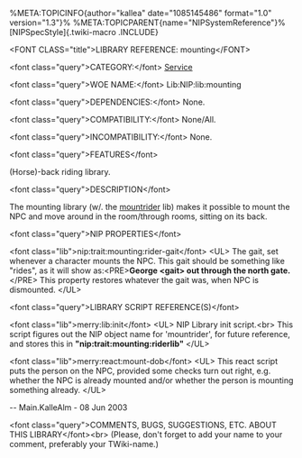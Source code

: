 %META:TOPICINFO{author=\"kallea\" date=\"1085145486\" format=\"1.0\"
version=\"1.3\"}% %META:TOPICPARENT{name=\"NIPSystemReference\"}%
[NIPSpecStyle]{.twiki-macro .INCLUDE}

\<FONT CLASS=\"title\"\>LIBRARY REFERENCE: mounting\</FONT\>

\<font class=\"query\"\>CATEGORY:\</font\> [Service](NIPCategoryService)

\<font class=\"query\"\>WOE NAME:\</font\> Lib:NIP:lib:mounting

\<font class=\"query\"\>DEPENDENCIES:\</font\> None.

\<font class=\"query\"\>COMPATIBILITY:\</font\> None/All.

\<font class=\"query\"\>INCOMPATIBILITY:\</font\> None.

\<font class=\"query\"\>FEATURES\</font\>

(Horse)-back riding library.

\<font class=\"query\"\>DESCRIPTION\</font\>

The mounting library (w/. the [mountrider](NIPLibRefMountrider) lib)
makes it possible to mount the NPC and move around in the room/through
rooms, sitting on its back.

\<font class=\"query\"\>NIP PROPERTIES\</font\>

\<font class=\"lib\"\>nip:trait:mounting:rider-gait\</font\> \<UL\> The
gait, set whenever a character mounts the NPC. This gait should be
something like \"rides\", as it will show as:\<PRE\>**George \<gait\>
out through the north gate.**\</PRE\> This property restores whatever
the gait was, when NPC is dismounted. \</UL\>

\<font class=\"query\"\>LIBRARY SCRIPT REFERENCE(S)\</font\>

\<font class=\"lib\"\>merry:lib:init\</font\> \<UL\> NIP Library init
script.\<br\> This script figures out the NIP object name for
\'mountrider\', for future reference, and stores this in
**\"nip:trait:mounting:riderlib\"** \</UL\>

\<font class=\"lib\"\>merry:react:mount-dob\</font\> \<UL\> This react
script puts the person on the NPC, provided some checks turn out right,
e.g. whether the NPC is already mounted and/or whether the person is
mounting something already. \</UL\>

\-- Main.KalleAlm - 08 Jun 2003

\<font class=\"query\"\>COMMENTS, BUGS, SUGGESTIONS, ETC. ABOUT THIS
LIBRARY\</font\>\<br\> (Please, don\'t forget to add your name to your
comment, preferably your TWiki-name.)

